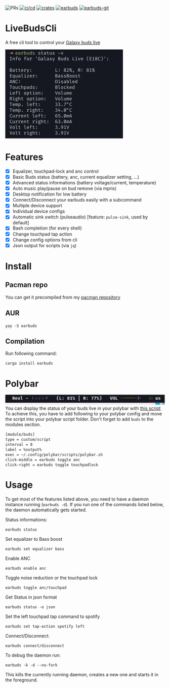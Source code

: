 ![PRs](https://img.shields.io/badge/PRs-welcome-56cc14?style=flat-square)
[![ci/cd](https://img.shields.io/github/workflow/status/JojiiOfficial/LiveBudsCli/Rust?style=flat-square)](https://github.com/JojiiOfficial/LiveBudsCli/actions?query=workflow%3ARust)
[![crates](https://img.shields.io/crates/dv/earbuds?style=flat-square)](https://crates.io/crates/earbuds)
[![earbuds](https://img.shields.io/aur/version/earbuds?style=flat-square&label=earbuds&logo=arch-linux)](https://aur.archlinux.org/packages/earbuds/)
[![earbuds-git](https://img.shields.io/aur/version/earbuds-git?style=flat-square&label=earbuds-git&logo=arch-linux)](https://aur.archlinux.org/packages/earbuds-git/)

# LiveBudsCli
A free cli tool to control your [Galaxy buds live](https://www.samsung.com/us/mobile-audio/galaxy-buds-live)

![status](.imgs/status.png)


# Features
- [x] Equalizer, touchpad-lock and anc control
- [x] Basic Buds status (battery, anc, current equalizer setting, ...)
- [x] Advanced status informations (battery voltage/current, temperature)
- [x] Auto music play/pause on bud remove (via mpris)
- [x] Desktop notification for low battery
- [x] Connect/Disconnect your earbuds easily with a subcommand
- [x] Multiple device support
- [x] Individual device configs
- [x] Automatic sink switch (pulseaudio) [feature: `pulse-sink`, used by default]
- [x] Bash completion (for every shell)
- [x] Change touchpad tap action
- [x] Change config options from cli
- [x] Json output for scripts (via `jq`)

# Install


## Pacman repo
You can get it precompiled from my [pacman repository](https://repo.jojii.de)

## AUR
`yay -S earbuds`

## Compilation
Run following command:
```
cargo install earbuds
```


# Polybar
![Polybar](.imgs/polybar.png)
<br>
You can display the status of your buds live in your polybar with [this script](https://github.com/JojiiOfficial/LiveBudsCli/tree/master/scripts/polybar.sh)
<br>
To achieve this, you have to add following to your polybar config and move the script into your polybar script folder. Don't forget to add `buds` to the modules section.
```
[module/buds]
type = custom/script
interval = 8
label = %output%
exec = ~/.config/polybar/scripts/polybar.sh
click-middle = earbuds toggle anc
click-right = earbuds toggle touchpadlock
```


# Usage
To get most of the features listed above, you need to have a daemon instance running (`earbuds -d`). If you run one of the commands 
listed below, the daemon automatically gets started.

Status informations:
```
earbuds status
```

Set equalizer to Bass boost
```
earbuds set equalizer bass
```

Enable ANC
```
earbuds enable anc
```

Toggle noise reduction or the touchpad lock
```
earbuds toggle anc/touchpad
```

Get Status in json format
```
earbuds status -o json
```

Set the left touchpad tap command to spotify
```
earbuds set tap-action spotify left
```

Connect/Disconnect:
```
earbuds connect/disconnect
```

To debug the daemon run:
```
earbuds -k -d --no-fork
```
This kills the currently running daemon, creates a new one and starts it in the foreground.
